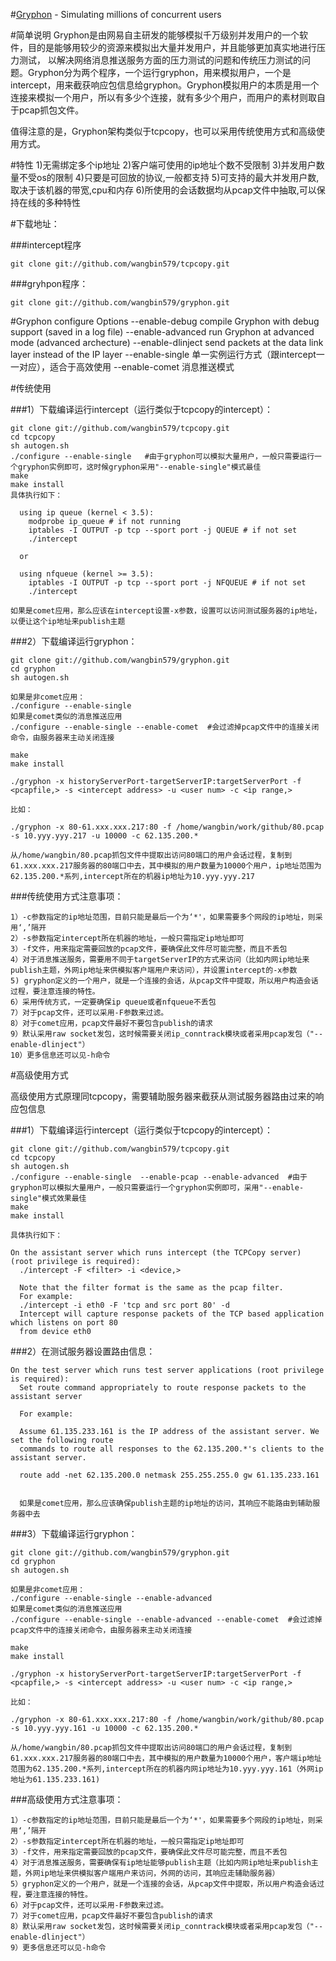 #[Gryphon](https://github.com/wangbin579/gryphon) - Simulating millions of concurrent users

#简单说明
Gryphon是由网易自主研发的能够模拟千万级别并发用户的一个软件，目的是能够用较少的资源来模拟出大量并发用户，并且能够更加真实地进行压力测试， 以解决网络消息推送服务方面的压力测试的问题和传统压力测试的问题。Gryphon分为两个程序，一个运行gryphon，用来模拟用户，一个是 intercept，用来截获响应包信息给gryphon。Gryphon模拟用户的本质是用一个连接来模拟一个用户，所以有多少个连接，就有多少个用户，而用户的素材则取自于pcap抓包文件。

值得注意的是，Gryphon架构类似于tcpcopy，也可以采用传统使用方式和高级使用方式。

#特性
	1)无需绑定多个ip地址
	2)客户端可使用的ip地址个数不受限制
	3)并发用户数量不受os的限制
	4)只要是可回放的协议,一般都支持
	5)可支持的最大并发用户数,取决于该机器的带宽,cpu和内存
	6)所使用的会话数据均从pcap文件中抽取,可以保持在线的多种特性

#下载地址：

###intercept程序

	git clone git://github.com/wangbin579/tcpcopy.git

###gryhpon程序：

	git clone git://github.com/wangbin579/gryphon.git


#Gryphon configure Options
    --enable-debug      compile Gryphon with debug support (saved in a log file)
    --enable-advanced   run Gryphon at advanced mode (advanced archecture) 
    --enable-dlinject   send packets at the data link layer instead of the IP layer
    --enable-single     单一实例运行方式（跟intercept一一对应），适合于高效使用
    --enable-comet      消息推送模式


#传统使用

###1）下载编译运行intercept（运行类似于tcpcopy的intercept）：

	git clone git://github.com/wangbin579/tcpcopy.git
	cd tcpcopy
	sh autogen.sh
	./configure --enable-single   #由于gryphon可以模拟大量用户，一般只需要运行一个gryphon实例即可，这时候gryphon采用"--enable-single"模式最佳
	make
	make install
	具体执行如下：

      using ip queue (kernel < 3.5):
        modprobe ip_queue # if not running
        iptables -I OUTPUT -p tcp --sport port -j QUEUE # if not set
        ./intercept 

      or

      using nfqueue (kernel >= 3.5):
        iptables -I OUTPUT -p tcp --sport port -j NFQUEUE # if not set
        ./intercept

	如果是comet应用，那么应该在intercept设置-x参数，设置可以访问测试服务器的ip地址，以便让这个ip地址来publish主题

###2）下载编译运行gryphon：

	git clone git://github.com/wangbin579/gryphon.git
	cd gryphon
	sh autogen.sh
	
	如果是非comet应用：
	./configure --enable-single
	如果是comet类似的消息推送应用
	./configure --enable-single --enable-comet  #会过滤掉pcap文件中的连接关闭命令，由服务器来主动关闭连接
	
	make
	make install
	
	./gryphon -x historyServerPort-targetServerIP:targetServerPort -f <pcapfile,> -s <intercept address> -u <user num> -c <ip range,>
	
	比如：
	
	./gryphon -x 80-61.xxx.xxx.217:80 -f /home/wangbin/work/github/80.pcap -s 10.yyy.yyy.217 -u 10000 -c 62.135.200.*
	
	从/home/wangbin/80.pcap抓包文件中提取出访问80端口的用户会话过程，复制到61.xxx.xxx.217服务器的80端口中去，其中模拟的用户数量为10000个用户，ip地址范围为62.135.200.*系列,intercept所在的机器ip地址为10.yyy.yyy.217

###传统使用方式注意事项：

	1）-c参数指定的ip地址范围，目前只能是最后一个为‘*'，如果需要多个网段的ip地址，则采用‘,’隔开
	2）-s参数指定intercept所在机器的地址，一般只需指定ip地址即可
	3）-f文件，用来指定需要回放的pcap文件，要确保此文件尽可能完整，而且不丢包
	4）对于消息推送服务，需要用不同于targetServerIP的方式来访问（比如内网ip地址来publish主题，外网ip地址来供模拟客户端用户来访问），并设置intercept的-x参数
	5) gryphon定义的一个用户，就是一个连接的会话，从pcap文件中提取，所以用户构造会话过程，要注意连接的特性。
	6）采用传统方式，一定要确保ip queue或者nfqueue不丢包
	7）对于pcap文件，还可以采用-F参数来过滤。
	8）对于comet应用，pcap文件最好不要包含publish的请求
	9）默认采用raw socket发包，这时候需要关闭ip_conntrack模块或者采用pcap发包（"--enable-dlinject"）
	10）更多信息还可以见-h命令

#高级使用方式

高级使用方式原理同tcpcopy，需要辅助服务器来截获从测试服务器路由过来的响应包信息

###1）下载编译运行intercept（运行类似于tcpcopy的intercept）：

	git clone git://github.com/wangbin579/tcpcopy.git
	cd tcpcopy
	sh autogen.sh
	./configure --enable-single  --enable-pcap --enable-advanced  #由于gryphon可以模拟大量用户，一般只需要运行一个gryphon实例即可，采用"--enable-single"模式效果最佳
	make
	make install
	
	具体执行如下：
	
	On the assistant server which runs intercept (the TCPCopy server) (root privilege is required):
	  ./intercept -F <filter> -i <device,> 
	
	  Note that the filter format is the same as the pcap filter.
	  For example:
	  ./intercept -i eth0 -F 'tcp and src port 80' -d
	  Intercept will capture response packets of the TCP based application which listens on port 80 
	  from device eth0 

###2）在测试服务器设置路由信息：

	On the test server which runs test server applications (root privilege is required):
	  Set route command appropriately to route response packets to the assistant server
	
	  For example:
	
	  Assume 61.135.233.161 is the IP address of the assistant server. We set the following route 
	  commands to route all responses to the 62.135.200.*'s clients to the assistant server.
	
	  route add -net 62.135.200.0 netmask 255.255.255.0 gw 61.135.233.161

	
	  如果是comet应用，那么应该确保publish主题的ip地址的访问，其响应不能路由到辅助服务器中去

###3）下载编译运行gryphon：

	git clone git://github.com/wangbin579/gryphon.git
	cd gryphon
	sh autogen.sh
	
	如果是非comet应用：
	./configure --enable-single --enable-advanced
	如果是comet类似的消息推送应用
	./configure --enable-single --enable-advanced --enable-comet  #会过滤掉pcap文件中的连接关闭命令，由服务器来主动关闭连接
	
	make
	make install
	
	./gryphon -x historyServerPort-targetServerIP:targetServerPort -f <pcapfile,> -s <intercept address> -u <user num> -c <ip range,>
	
	比如：
	
	./gryphon -x 80-61.xxx.xxx.217:80 -f /home/wangbin/work/github/80.pcap -s 10.yyy.yyy.161 -u 10000 -c 62.135.200.*
	
	从/home/wangbin/80.pcap抓包文件中提取出访问80端口的用户会话过程，复制到61.xxx.xxx.217服务器的80端口中去，其中模拟的用户数量为10000个用户，客户端ip地址范围为62.135.200.*系列,intercept所在的机器内网ip地址为10.yyy.yyy.161（外网ip地址为61.135.233.161)

###高级使用方式注意事项：
	
	1）-c参数指定的ip地址范围，目前只能是最后一个为‘*'，如果需要多个网段的ip地址，则采用‘,’隔开
	2）-s参数指定intercept所在机器的地址，一般只需指定ip地址即可
	3）-f文件，用来指定需要回放的pcap文件，要确保此文件尽可能完整，而且不丢包
	4）对于消息推送服务，需要确保有ip地址能够publish主题（比如内网ip地址来publish主题，外网ip地址来供模拟客户端用户来访问，外网的访问，其响应走辅助服务器）
	5）gryphon定义的一个用户，就是一个连接的会话，从pcap文件中提取，所以用户构造会话过程，要注意连接的特性。
	6）对于pcap文件，还可以采用-F参数来过滤。
	7）对于comet应用，pcap文件最好不要包含publish的请求
	8）默认采用raw socket发包，这时候需要关闭ip_conntrack模块或者采用pcap发包（"--enable-dlinject"）
	9）更多信息还可以见-h命令

